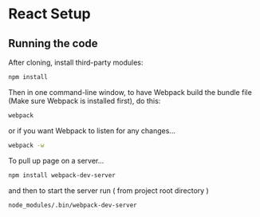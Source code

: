 # React Setup


## Running the code

After cloning, install third-party modules:

```sh
npm install
```

Then in one command-line window, to have Webpack build the bundle file (Make sure Webpack is installed first), do this:
```sh
webpack
```
or if you want Webpack to listen for any changes...
```sh
webpack -w
```

To pull up page on a server...

```sh
npm install webpack-dev-server
```
and then to start the server run ( from project root directory )
```sh
node_modules/.bin/webpack-dev-server
```
